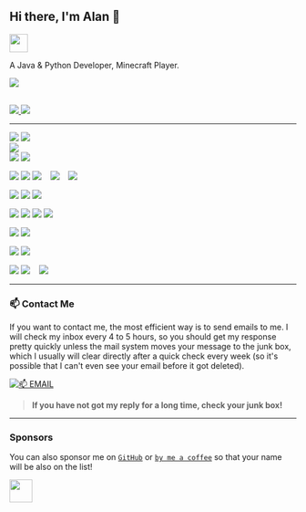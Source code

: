 ## Hi there, I'm Alan 👋

<a href="https://alan.org.cn"><img src="https://img.shields.io/website?ddown_message=Offline&label=alan.org.cn&style=for-the-badge&up_message=Online&url=https%3A%2F%2Falan.org.cn" width="auto" height="32"></a>

A Java & Python Developer, Minecraft Player.

<div align="left"> <img src="https://github-readme-stats.vercel.app/api?username=Alanosy&show_icons=true&theme=tokyonight" /> </div>


<p>
  <a href="https://ixor.tech"></a>
  <br/>
  <a href="https://github.com/SlopeCraft">
    <img src="https://assets.cubik65536.top/SlopeCraft-Maintainer-Badge.svg" style="display: inline-block" />
  </a>
  <a href="https://github.com/RedenMC">
    <img src="https://assets.cubik65536.top/RedenMC-Maintainer-Badge.svg" style="display: inline-block" />
  </a>
</p>
<hr/>
<p>
  <img src="https://img.shields.io/badge/Apple-MacBook_Pro_2023-999999?style=for-the-badge&logo=apple&logoColor=F0F0F0" style="display: inline-block" />
  <img src="https://img.shields.io/badge/Apple-MacBook_Pro_2019-999999?style=for-the-badge&logo=apple&logoColor=F0F0F0" style="display: inline-block" />
  <br/>
  <img src="https://img.shields.io/badge/Windows-Windows_To_Go-0078D6?style=for-the-badge&logo=windows&logoColor=F0F0F0" style="display: inline-block" />
  <br/>
  <img src="https://img.shields.io/badge/Apple-iPhone_12-999999?style=for-the-badge&logo=apple&logoColor=F0F0F0" style="display: inline-block" />
  <img src="https://img.shields.io/badge/Apple-iPad_6th_gen-999999?style=for-the-badge&logo=apple&logoColor=F0F0F0" style="display: inline-block" />
  <br/>
</p>
<p>
  <img src="https://img.shields.io/badge/iOS-000000?style=for-the-badge&logo=ios&logoColor=F0F0F0" style="display: inline-block" />
  <img src="https://img.shields.io/badge/iPadOS-000000?style=for-the-badge&logo=ios&logoColor=F0F0F0" style="display: inline-block" />
  <img src="https://img.shields.io/badge/macOS-000000?style=for-the-badge&logo=macos&logoColor=F0F0F0" style="display: inline-block" />
  &nbsp;&nbsp;
  <img src="https://img.shields.io/badge/Windows%2011-0078D6?style=for-the-badge&logo=windows&logoColor=F0F0F0" style="display: inline-block" />
  &nbsp;&nbsp;
  <img src="https://img.shields.io/badge/Fedora-294172?style=for-the-badge&logo=fedora&logoColor=F0F0F0" style="display: inline-block" />
  &nbsp;&nbsp;
</p>
<p>
  <img src="https://img.shields.io/badge/iTerm2-546E7A?style=for-the-badge&logo=iTerm2&logoColor=F0F0F0" style="display: inline-block" />
  <img src="https://img.shields.io/badge/Warp-01A4FF?style=for-the-badge&logo=warp&logoColor=F0F0F0" style="display: inline-block" />
  <img src="https://assets.cubik65536.top/Tabby-Badge.svg" style="display: inline-block" />
</p>
<p>
  <img src="https://img.shields.io/badge/NeoVim-%2357A143.svg?&style=for-the-badge&logo=neovim&logoColor=F0F0F0" style="display: inline-block" />
  <img src="https://img.shields.io/badge/Visual%20Studio%20Code-0078d7.svg?style=for-the-badge&logo=visual-studio-code&logoColor=F0F0F0" style="display: inline-block" />
  <img src="https://img.shields.io/badge/JetBrains%20Fleet-000000.svg?style=for-the-badge&logo=jetbrains&logoColor=F0F0F0" style="display: inline-block" />
  <img src="https://img.shields.io/badge/CodeEdit-007ACC?style=for-the-badge&logo=Xcode&logoColor=F0F0F0" style="display: inline-block" />
</p>
<p>
  <img src="https://img.shields.io/badge/CLion-black?style=for-the-badge&logo=clion&logoColor=F0F0F0" style="display: inline-block" />
  <img src="https://img.shields.io/badge/IntelliJ%20IDEA-000000.svg?style=for-the-badge&logo=intellij-idea&logoColor=F0F0F0" style="display: inline-block" />
</p>
<p>
  <img src="https://img.shields.io/badge/python-3670A0?style=for-the-badge&logo=python&logoColor=ffdd54" style="display: inline-block" />
  <img src="https://img.shields.io/badge/c++-%2300599C.svg?style=for-the-badge&logo=c%2B%2B&logoColor=F0F0F0" style="display: inline-block" />
</p>
<p>
  <img src="https://img.shields.io/badge/css3-%231572B6.svg?style=for-the-badge&logo=css3&logoColor=F0F0F0" style="display: inline-block" />
  <img src="https://img.shields.io/badge/html5-%23E34F26.svg?style=for-the-badge&logo=html5&logoColor=F0F0F0" style="display: inline-block" />
  &nbsp;&nbsp;
  <img src="https://img.shields.io/badge/markdown-%23000000.svg?style=for-the-badge&logo=markdown&logoColor=F0F0F0" style="display: inline-block" />
</p>

------

### 📫 Contact Me

If you want to contact me, the most efficient way is to send emails to me. I will check my inbox every 4 to 5 hours, so you should get my response pretty quickly unless the mail system moves your message to the junk box, which I usually will clear directly after a quick check every week (so it's possible that I can't even see your email before it got deleted).

[![📫 EMAIL](https://img.shields.io/badge/📫%20EMAIL-me%40aliyun.com-%2357728B?style=for-the-badge)](mailto:alanos@aliyun.com)

> **If you have not got my reply for a long time, check your junk box!**

------

### Sponsors

You can also sponsor me on [`GitHub`](https://github.com/sponsors/Cubik65536) or [`by me a coffee`](https://www.buymeacoffee.com/cubik65536) so that your name will be also on the list!

<p>
  <a href="https://www.buymeacoffee.com/alanos"><img src="https://img.buymeacoffee.com/button-api/?text=Buy me a coffee&emoji=&slug=cubik65536&button_colour=577281&font_colour=ffffff&font_family=Cookie&outline_colour=ffffff&coffee_colour=FFDD00" width="auto" height="40" /></a>
</p>

